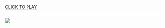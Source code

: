 
<a href="https://premium76.site?title=slither_io_snake_games&ref=12M">CLICK TO PLAY</a></h3>
<hr>

<a href="https://premium76.site?title=slither_io_snake_games&ref=12M"><img src="https://clearcache.store/games.png"></a>


